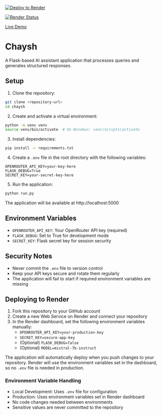 [![Deploy to Render](https://render.com/images/deploy-to-render-button.svg)](https://render.com/deploy?repo=https://github.com/yourusername/chaysh)

[![Render Status](https://img.shields.io/endpoint?url=https://dashboard.render.com/api/v1/services/chaysh/status&style=flat)](https://dashboard.render.com/web/chaysh)

[Live Demo](https://chaysh.onrender.com)

# Chaysh

A Flask-based AI assistant application that processes queries and generates structured responses.

## Setup

1. Clone the repository:
```bash
git clone <repository-url>
cd chaysh
```

2. Create and activate a virtual environment:
```bash
python -m venv venv
source venv/bin/activate  # On Windows: venv\Scripts\activate
```

3. Install dependencies:
```bash
pip install -r requirements.txt
```

4. Create a `.env` file in the root directory with the following variables:
```env
OPENROUTER_API_KEY=your-key-here
FLASK_DEBUG=True
SECRET_KEY=your-secret-key-here
```

5. Run the application:
```bash
python run.py
```

The application will be available at http://localhost:5000

## Environment Variables

- `OPENROUTER_API_KEY`: Your OpenRouter API key (required)
- `FLASK_DEBUG`: Set to True for development mode
- `SECRET_KEY`: Flask secret key for session security

## Security Notes

- Never commit the `.env` file to version control
- Keep your API keys secure and rotate them regularly
- The application will fail to start if required environment variables are missing

## Deploying to Render

1. Fork this repository to your GitHub account
2. Create a new Web Service on Render and connect your repository
3. In the Render dashboard, set the following environment variables manually:
   - `OPENROUTER_API_KEY=your-production-key`
   - `SECRET_KEY=secure-app-key`
   - (Optional) `FLASK_DEBUG=false`
   - (Optional) `MODEL=mistral-7b-instruct`

The application will automatically deploy when you push changes to your repository. Render will use the environment variables set in the dashboard, so no `.env` file is needed in production.

### Environment Variable Handling

- Local Development: Uses `.env` file for configuration
- Production: Uses environment variables set in Render dashboard
- No code changes needed between environments
- Sensitive values are never committed to the repository 